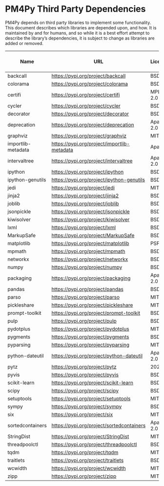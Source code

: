 # PM4Py Third Party Dependencies

PM4Py depends on third party libraries to implement some
functionality. This document describes which libraries are depended
upon, and how. It is maintained by and for humans, and so while it is a
best effort attempt to describe the library’s dependencies, it is subject
to change as libraries are added or removed.

| Name | URL | License | Version | Emits persisted data | Distributed in Release Binaries |
| --------------------------- | ------------------------------------------------------------ | --------------------------- | ------------------- | --------------------------- | --------------------------- |
| backcall | https://pypi.org/project/backcall | BSD | 0.1.0 | | |
| colorama | https://pypi.org/project/colorama | BSD | 0.4.3 | | |
| certifi | https://pypi.org/project/certifi | MPL 2.0 | 2020.12.5 | | |
| cycler | https://pypi.org/project/cycler | BSD | 0.10.0 | | |
| decorator | https://pypi.org/project/decorator | BSD | 4.4.2 | | |
| deprecation | https://pypi.org/project/deprecation | Apache 2.0 | 2.1.0 | | |
| graphviz | https://pypi.org/project/graphviz | MIT | 0.16 | X | |
| importlib-metadata | https://pypi.org/project/importlib-metadata | Apache | 3.3.0 | X | |
| intervaltree | https://pypi.org/project/intervaltree | Apache 2.0 | 3.1.0 | | |
| ipython | https://pypi.org/project/ipython | BSD | 7.19.0 | X | |
| ipython-genutils | https://pypi.org/project/ipython-genutils | BSD | 0.2.0 | | |
| jedi | https://pypi.org/project/jedi | MIT | 0.18.0 | | |
| jinja2 | https://pypi.org/project/jinja2 | BSD | 2.11.2 | | |
| joblib | https://pypi.org/project/joblib | BSD | 1.0.0 | X | |
| jsonpickle | https://pypi.org/project/jsonpickle | BSD | 1.4.2 | X | |
| kiwisolver | https://pypi.org/project/kiwisolver | BSD | 1.3.1 | X | X |
| lxml | https://pypi.org/project/lxml | BSD | 4.6.1 | X | X |
| MarkupSafe | https://pypi.org/project/MarkupSafe | BSD | 1.1.1 | | X |
| matplotlib | https://pypi.org/project/matplotlib | PSF | 3.3.3 | X | X |
| mpmath | https://pypi.org/project/mpmath | BSD | 1.1.0 | | |
| networkx | https://pypi.org/project/networkx | BSD | 2.5 | X | |
| numpy | https://pypi.org/project/numpy | BSD | 1.19.3 | | X |
| packaging | https://pypi.org/project/packaging | Apache 2.0 | 20.8 | | |
| pandas | https://pypi.org/project/pandas | BSD | 1.2.0 | X | X |
| parso | https://pypi.org/project/parso | MIT | 0.7.1 | | |
| pickleshare | https://pypi.org/project/pickleshare | MIT | 0.7.5 | X | |
| prompt-toolkit | https://pypi.org/project/prompt-toolkit | BSD | 3.0.7 | | |
| pulp | https://pypi.org/project/pulp | BSD | 2.1 | X | |
| pydotplus | https://pypi.org/project/pydotplus | MIT | 2.0.2 | X | |
| pygments | https://pypi.org/project/pygments | BSD | 2.7.3 | | |
| pyparsing | https://pypi.org/project/pyparsing | MIT | 2.4.7 | | |
| python-dateutil | https://pypi.org/project/python-dateutil | Apache 2.0 | 2.8.1 | | |
| pytz | https://pypi.org/project/pytz | 2020.5 | MIT | | |
| pyvis | https://pypi.org/project/pyvis | BSD | 0.1.8.2 | X | |
| scikit-learn | https://pypi.org/project/scikit-learn | BSD | 0.24.0 | X | X |
| scipy | https://pypi.org/project/scipy | BSD | 1.6.0 | | X |
| setuptools | https://pypi.org/project/setuptools | MIT | 51.1.1 | X | |
| sympy | https://pypi.org/project/sympy | BSD | 1.7.1 | | |
| six | https://pypi.org/project/six | MIT | 1.15.0 | | |
| sortedcontainers | https://pypi.org/project/sortedcontainers | Apache 2.0 | 2.3.0 | | |
| StringDist | https://pypi.org/project/StringDist | MIT | 1.0.9 | | |
| threadpoolctl | https://pypi.org/project/threadpoolctl | BSD | 2.1.0 | | |
| tqdm | https://pypi.org/project/tqdm | MIT | 4.55.1 | | |
| traitlets | https://pypi.org/project/traitlets | BSD | 5.0.5 | | |
| wcwidth | https://pypi.org/project/wcwidth | MIT | 0.1.9 | | |
| zipp | https://pypi.org/project/zipp | MIT | 3.4.0 | X | |
